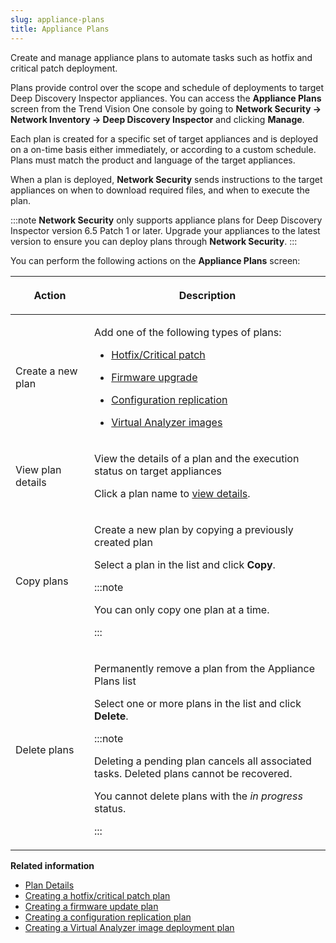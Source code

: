 ```yaml
---
slug: appliance-plans
title: Appliance Plans
---
```


Create and manage appliance plans to automate tasks such as hotfix and critical patch deployment.

Plans provide control over the scope and schedule of deployments to target Deep Discovery Inspector appliances. You can access the **Appliance Plans** screen from the Trend Vision One console by going to **Network Security → Network Inventory → Deep Discovery Inspector** and clicking **Manage**.

Each plan is created for a specific set of target appliances and is deployed on a on-time basis either immediately, or according to a custom schedule. Plans must match the product and language of the target appliances.

When a plan is deployed, **Network Security** sends instructions to the target appliances on when to download required files, and when to execute the plan.

:::note
**Network Security** only supports appliance plans for Deep Discovery Inspector version 6.5 Patch 1 or later. Upgrade your appliances to the latest version to ensure you can deploy plans through **Network Security**.
:::

You can perform the following actions on the **Appliance Plans** screen:

<table>
<colgroup>
<col style="width: 25%" />
<col style="width: 75%" />
</colgroup>
<thead>
<tr>
<th><p>Action</p></th>
<th><p>Description</p></th>
</tr>
</thead>
<tbody>
<tr>
<td><p>Create a new plan</p></td>
<td><p>Add one of the following types of plans:</p>
<ul>
<li><p><a href="trend-vision-one-creating-hotfix-critical-patch-plan">Hotfix/Critical patch</a></p></li>
<li><p><a href="trend-vision-one-creating-firmware-update-plan">Firmware upgrade</a></p></li>
<li><p><a href="trend-vision-one-creating-replication-plan">Configuration replication</a></p></li>
<li><p><a href="trend-vision-one-vai-deployment-plan">Virtual Analyzer images</a></p></li>
</ul></td>
</tr>
<tr>
<td><p>View plan details</p></td>
<td><p>View the details of a plan and the execution status on target appliances</p>
<p>Click a plan name to <a href="trend-vision-one-plan-details">view details</a>.</p></td>
</tr>
<tr>
<td><p>Copy plans</p></td>
<td><p>Create a new plan by copying a previously created plan</p>
<p>Select a plan in the list and click <strong>Copy</strong>.</p>


:::note

<p>You can only copy one plan at a time.</p>


:::

</td>
</tr>
<tr>
<td><p>Delete plans</p></td>
<td><p>Permanently remove a plan from the Appliance Plans list</p>
<p>Select one or more plans in the list and click <strong>Delete</strong>.</p>


:::note

<p>Deleting a pending plan cancels all associated tasks. Deleted plans cannot be recovered.</p>
<p>You cannot delete plans with the <em>in progress</em> status.</p>


:::

</td>
</tr>
</tbody>
</table>

**Related information**

- [Plan Details](plan-details.md "Review information about your plans.")
- [Creating a hotfix/critical patch plan](creating-hotfix-critical-patch-plan.md "Create an appliance plan to deploy and install hotfix updates and patches.")
- [Creating a firmware update plan](creating-firmware-update-plan.md "Create an appliance plan to deploy and install firmware updates.")
- [Creating a configuration replication plan](creating-replication-plan.md "Create an appliance plan to replicate settings across deployed Deep Discovery Inspector appliances.")
- [Creating a Virtual Analyzer image deployment plan](vai-deployment-plan.md "Create an appliance plan to deploy prepared Virtual Analyzer images to Deep Discovery Inspector appliances.")
